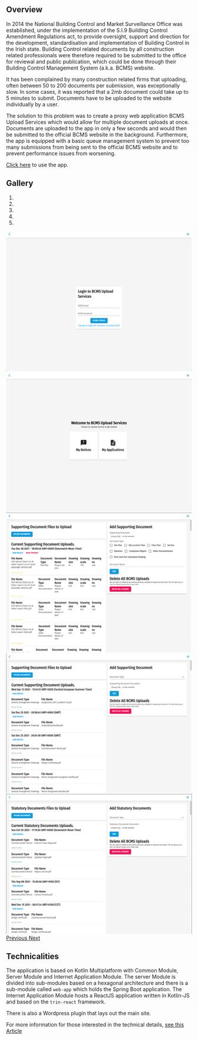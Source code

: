 ## Overview
In 2014 the National Building Control and Market Surveillance Office was established, under the implementation of the S.I.9 Building Control Amendment Regulations act, to provide oversight, support and direction for the development, standardisation and implementation of Building Control in the Irish state. Building Control related documents by all construction related professionals were therefore required to be submitted to the office for reviewal and public publication, which could be done through their Building Control Management System (a.k.a. BCMS) website.

It has been complained by many construction related firms that uploading, often between 50 to 200 documents per submission, was exceptionally slow. In some cases, it was reported that a 2mb document could take up to 5 minutes to submit. Documents have to be uploaded to the website individually by a user.

The solution to this problem was to create a proxy web application BCMS Upload Services which would allow for multiple document uploads at once. Documents are uploaded to the app in only a few seconds and would then be submitted to the official BCMS website in the background. Furthermore, the app is equipped with a basic queue management system to prevent too many submissions from being sent to the official BCMS website and to prevent performance issues from worsening.

[Click here](https://bcms-upload.ie) to use the app.

## Gallery
<div id="carouselExampleIndicators" class="carousel slide" data-ride="carousel">
  <ol class="carousel-indicators">
    <li data-target="#carouselExampleIndicators" data-slide-to="0" class="active"></li>
    <li data-target="#carouselExampleIndicators" data-slide-to="1"></li>
    <li data-target="#carouselExampleIndicators" data-slide-to="2"></li>
    <li data-target="#carouselExampleIndicators" data-slide-to="3"></li>
    <li data-target="#carouselExampleIndicators" data-slide-to="4"></li>
  </ol>
  <div class="carousel-inner">
    <div class="carousel-item active">
      <img class="d-block w-100" src="/images/portfolio/bcms-upload/en.login.png" alt="Login">
    </div>
    <div class="carousel-item">
      <img class="d-block w-100" src="/images/portfolio/bcms-upload/en.dashboard.png" alt="Dashboard">
    </div>
    <div class="carousel-item">
      <img class="d-block w-100" src="/images/portfolio/bcms-upload/en.my_applications_supporting_docs.png" alt="My Applications/Supporting Documents">
    </div>
    <div class="carousel-item">
      <img class="d-block w-100" src="/images/portfolio/bcms-upload/en.my_notices_supporting_docs.png" alt="My Notices/Supporting Documents">
    </div>
    <div class="carousel-item">
      <img class="d-block w-100" src="/images/portfolio/bcms-upload/en.my_notices_stat_docs.png" alt="My Notices/Statutory Documents">
    </div>
  </div>
  <a class="carousel-control-prev" href="#carouselExampleIndicators" role="button" data-slide="prev">
    <span class="carousel-control-prev-icon" aria-hidden="true"></span>
    <span class="sr-only">Previous</span>
  </a>
  <a class="carousel-control-next" href="#carouselExampleIndicators" role="button" data-slide="next">
    <span class="carousel-control-next-icon" aria-hidden="true"></span>
    <span class="sr-only">Next</span>
  </a>
</div>

## Technicalities
The application is based on Kotlin Multiplatform with Common Module, Server Module and Internet Application Module. The server Module is divided into sub-modules based on a hexagonal architecture and there is a sub-module called `web-app` which holds the Spring Boot application. The Internet Application Module hosts a ReactJS application written in Kotlin-JS and based on the `trin-react` framework.

There is also a Wordpress plugin that lays out the main site.

For more information for those interested in the technical details, [see this Article](/posts/2023/1/bcms-upload-1/)